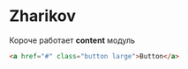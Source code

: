 # Zharikov

Короче работает **content** модуль

```html
<a href="#" class="button large">Button</a>
```